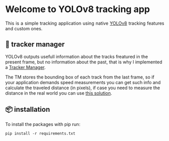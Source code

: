 # Welcome to YOLOv8 tracking app

<p align="justify">
This is a simple tracking application using native <a href="https://github.com/ultralytics/ultralytics">YOLOv8</a>  tracking features and custom ones.

## 🤠 tracker manager

YOLOv8 outputs usefull information about the tracks freatured in the present frame, but no information about the past, that is why I implemented a <a href='https://github.com/JVPRUGBIER/yolov8_tracking_app/blob/main/utils/tracker_manager.py'> Tracker Manager</a>. 

The TM stores the bounding box of each track from the last frame, so if your application demands speed measurements you can get such info and calculate the traveled distance (in pixels), if case you need to measure the distance in the real world you can use <a href='https://medium.com/hal24k-techblog/how-to-track-objects-in-the-real-world-with-tensorflow-sort-and-opencv-a64d9564ccb1'>this solution</a>.

</p>

## 📦 installation

To install the packages with pip run:

```
pip install -r requirements.txt
```
